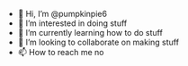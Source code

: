 - 👋 Hi, I’m @pumpkinpie6
- 👀 I’m interested in doing stuff
- 🌱 I’m currently learning how to do stuff
- 💞️ I’m looking to collaborate on making stuff
- 📫 How to reach me no

<!---
pumpkinpie6/pumpkinpie6 is a ✨ special ✨ repository because its `README.md` (this file) appears on your GitHub profile.
You can click the Preview link to take a look at your changes.
--->

